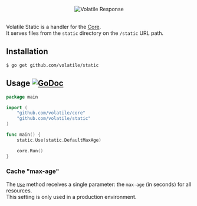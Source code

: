 <p align="center"><img src="http://volatile.whitedevops.com/images/repositories/static/logo.png" alt="Volatile Response" title="Volatile Response"><br><br></p>

Volatile Static is a handler for the [Core](https://github.com/volatile/core).  
It serves files from the `static` directory on the `/static` URL path.

## Installation

```Shell
$ go get github.com/volatile/static
```

## Usage [![GoDoc](https://godoc.org/github.com/volatile/static?status.svg)](https://godoc.org/github.com/volatile/static)

```Go
package main

import (
	"github.com/volatile/core"
	"github.com/volatile/static"
)

func main() {
	static.Use(static.DefaultMaxAge)

	core.Run()
}
```

### Cache "max-age"

The [`Use`](https://godoc.org/github.com/volatile/static#Use) method receives a single parameter: the `max-age` (in seconds) for all resources.  
This setting is only used in a production environment.
